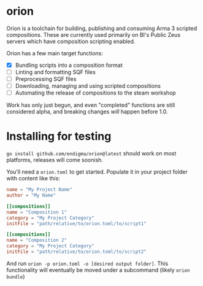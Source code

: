# orion

Orion is a toolchain for building, publishing and consuming Arma 3 scripted compositions. These are currently used primarily on BI's Public Zeus servers which have composition scripting enabled.

Orion has a few main target functions:

- [x] Bundling scripts into a composition format
- [ ] Linting and formatting SQF files
- [ ] Preprocessing SQF files
- [ ] Downloading, managing and using scripted compositions
- [ ] Automating the release of compositions to the steam workshop

Work has only just begun, and even "completed" functions are still considered alpha, and breaking changes _will_ happen before 1.0.

# Installing for testing

`go install github.com/endigma/orion@latest` should work on most platforms, releases will come soonish.

You'll need a `orion.toml` to get started. Populate it in your project folder with content like this:

```toml
name = "My Project Name"
author = "My Name"

[[compositions]]
name = "Composition 1"
category = "My Project Category"
initFile = "path/relative/to/orion.toml/to/script1"

[[compositions]]
name = "Composition 2"
category = "My Project Category"
initFile = "path/relative/to/orion.toml/to/script2"
```

And run `orion -p orion.toml -o [desired output folder]`. This functionality will eventually be moved under a subcommand (likely `orion bundle`)